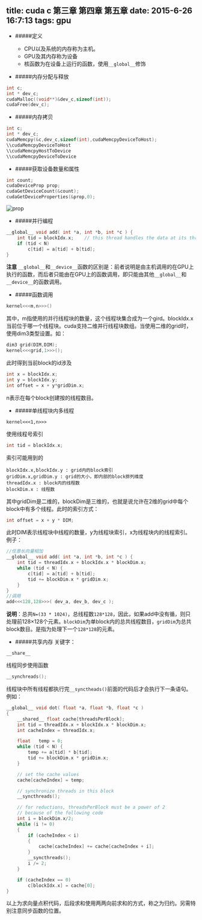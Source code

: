 title: cuda c 第三章 第四章 第五章
date: 2015-6-26 16:7:13
tags: gpu
---
* #####定义
	* CPU以及系统的内存称为主机。
	* GPU及其内存称为设备
	* 核函数为在设备上运行的函数，使用`__global__`修饰 

* #####内存分配与释放
```c
int c;
int * dev_c;
cudaMalloc((void**)&dev_c,sizeof(int));
cudaFree(dev_c);
```
<!--more-->

* #####内存拷贝
```c
int c;
int * dev_c;
cudaMemcpy(&c,dev_c,sizeof(int),cudaMemcpyDeviceToHost);
\\cudaMemcpyDeviceToHost
\\cudaMemcpyHostToDevice
\\cudaMemcpyDeviceToDevice
```

* #####获取设备数量和属性
```c
int count;
cudaDeviceProp prop;
cudaGetDeviceCount(&count);
cudaGetDeviceProperties(&prop,0);
```
![prop](http://i.imgur.com/D8cxk9n.png)

* #####并行编程
```c
__global__ void add( int *a, int *b, int *c ) {
    int tid = blockIdx.x;    // this thread handles the data at its thread id
    if (tid < N)
        c[tid] = a[tid] + b[tid];
}
```
**注意** `__global__`和`__device__`函数的区别是：前者说明是由主机调用的在GPU上执行的函数，而后者只能由在GPU上的函数调用，即只能由其他`__global__`和`__device__`的函数调用。
* #####函数调用
```c
kernel<<<m,n>>>()
```
其中，m指使用的并行线程块的数量，这个线程块集合成为一个gird。blockIdx.x当前位于哪一个线程块。cuda支持二维并行线程块数组。当使用二维的grid时，使用dim3类型设置。如：
```c
dim3 grid(DIM,DIM);
kernel<<<grid,1>>>();
```
此时得到当前block的id涉及
```c
int x = blockIdx.x;
int y = blockIdx.y;
int offset = x + y*gridDim.x;
```
n表示在每个block创建按的线程数目。

* #####单线程块内多线程
```
kernel<<<1,n>>>
```
使用线程号索引
```c
int tid = blockIdx.x; 
```
索引可能用到的
```
blockIdx.x,blockIdx.y : grid内的block索引
gridDim.x,gridDim.y : grid的大小，即内部的block排列维度
threadIdx.x : block内的线程数
blockDim.x : 线程数
```
其中gridDim是二维的，blockDim是三维的，也就是说允许在2维的grid中每个block中有多个线程。此时的索引方式：
```c
int offset = x + y * DIM;
```
此时DIM表示线程块中线程的数量，y为线程块索引，x为线程块内的线程索引。
例子：
```c
//任意长向量相加
__global__ void add( int *a, int *b, int *c ) {
    int tid = threadIdx.x + blockIdx.x * blockDim.x;
    while (tid < N) {
        c[tid] = a[tid] + b[tid];
        tid += blockDim.x * gridDim.x;
    }
}
//调用
add<<<128,128>>>( dev_a, dev_b, dev_c );
```
**说明**：总共`N=(33 * 1024)`，总线程数`128*128`，因此，如果add中没有循，则只处理前128×128个元素。`blockDim`为单block内的总共线程数目，`gridDim`为总共block数目。是指为处理下一个`128*128`的元素。
* #####共享内存
关键字：
```
__share__
```
线程同步使用函数
```c
__synchreads();
```
线程块中所有线程都执行完`__synctheads()`前面的代码后才会执行下一条语句。例如：
```c
__global__ void dot( float *a, float *b, float *c ) 
{
    __shared__ float cache[threadsPerBlock];
    int tid = threadIdx.x + blockIdx.x * blockDim.x;
    int cacheIndex = threadIdx.x;

    float   temp = 0;
    while (tid < N) {
        temp += a[tid] * b[tid];
        tid += blockDim.x * gridDim.x;
    }

    // set the cache values
    cache[cacheIndex] = temp;

    // synchronize threads in this block
    __syncthreads();

    // for reductions, threadsPerBlock must be a power of 2
    // because of the following code
    int i = blockDim.x/2;
    while (i != 0) 
    {
        if (cacheIndex < i)
        {
            cache[cacheIndex] += cache[cacheIndex + i];
        }
        __syncthreads();
        i /= 2;
    }

    if (cacheIndex == 0)
        c[blockIdx.x] = cache[0];
}
```
以上为求向量点积代码，后段求和使用两两向前求和的方式，称之为归约。另需特别注意同步函数的位置。